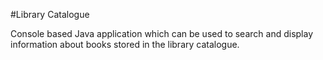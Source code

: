 #Library Catalogue

Console based Java application which can be used to search and display information about books stored in the library catalogue. 
